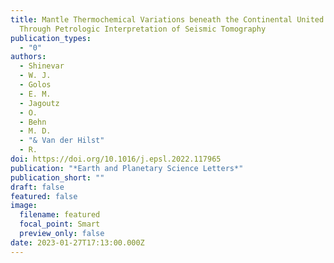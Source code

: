 ```yaml
---
title: Mantle Thermochemical Variations beneath the Continental United States
  Through Petrologic Interpretation of Seismic Tomography
publication_types:
  - "0"
authors:
  - Shinevar
  - W. J.
  - Golos
  - E. M.
  - Jagoutz
  - O.
  - Behn
  - M. D.
  - "& Van der Hilst"
  - R.
doi: https://doi.org/10.1016/j.epsl.2022.117965
publication: "*Earth and Planetary Science Letters*"
publication_short: ""
draft: false
featured: false
image:
  filename: featured
  focal_point: Smart
  preview_only: false
date: 2023-01-27T17:13:00.000Z
---
```

